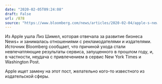 ```yaml
---
date: "2020-02-05T09:24:08"
draft: False
url: /878
source: "https://www.bloomberg.com/news/articles/2020-02-04/apple-s-news-service-business-chief-departs-after-slow-start?srnd=premium-europe"
---
```


Из Apple ушла Лиз Шимел, которая отвечала за развитие бизнеса News+ и занималась отношениями с рекламодателями и издателями. Источник Bloomberg сообщает, что причиной ухода стали невпечатляющие результаты сервиса, запущенного в прошлом году, и, в частности, неудача с привлечением в сервис New York Times и Washington Post.

Apple ищет замену на этот пост, желательно кого-то известного из издательской сферы.
